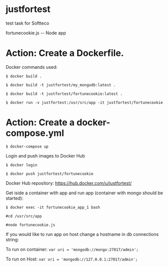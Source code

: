# justfortest
test task for Softteco

fortunecookie.js -- Node app

# Action: Create a Dockerfile.

Docker commands used: 

`$ docker build .`

`$ docker build -t justfortest/my_mongodb:latest .`

`$ docker build -t justfortest/fortunecookie:latest .`

`$ docker run -v justfortest:/usr/src/app -it justfortest/fortunecookie`


# Action: Create a docker-compose.yml

`$ docker-compose up`

Login and push images to Docker Hub

`$ docker login`

`$ docker push justfortest/fortunecookie`

Docker Hub repository: https://hub.docker.com/u/justfortest/

Get iside a container with app and run app (container with mongo should be started):

`$ docker exec -it fortunecookie_app_1 bash`

`#cd /usr/src/app`

`#node fortunecookie.js`

If you would like to run app on host change a hostname in db connections string:

To run on container: `var uri = 'mongodb://mongo:27017/admin';`

To run on Host: `var uri = 'mongodb://127.0.0.1:27017/admin';`

